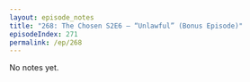 ```yaml
---
layout: episode_notes
title: "268: The Chosen S2E6 — “Unlawful” (Bonus Episode)"
episodeIndex: 271
permalink: /ep/268
---
```

No notes yet.
